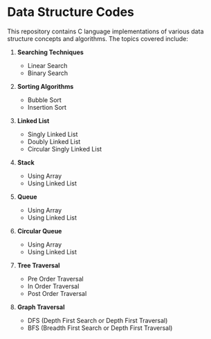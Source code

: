 # Data Structure Codes

This repository contains C language implementations of various data structure concepts and algorithms. The topics covered include:

1. **Searching Techniques**
   - Linear Search
   - Binary Search

2. **Sorting Algorithms**
   - Bubble Sort
   - Insertion Sort

3. **Linked List**
   - Singly Linked List
   - Doubly Linked List
   - Circular Singly Linked List
  
4. **Stack**
   - Using Array
   - Using Linked List

5. **Queue**
   - Using Array
   - Using Linked List
     
6. **Circular Queue**
   - Using Array
   - Using Linked List
     
7. **Tree Traversal**
   - Pre Order Traversal
   - In Order Traversal
   - Post Order Traversal
     
8. **Graph Traversal**
   - DFS (Depth First Search or Depth First Traversal)
   - BFS (Breadth First Search or Depth First Traversal)

